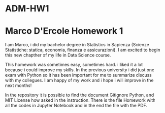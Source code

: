# ADM-HW1
# Marco D'Ercole Homework 1
I am Marco, i did my bachelor degree in Statistics in Sapienza (Scienze Statistiche: statica, economia, finanza e assicurazioni).
I am excited to begin this new chapther of my life in Data Science course. 

This homework was sometimes easy, sometimes hard. i liked it a lot because i could improve my skills. In the previous university i did just one exam with Python so
it has been important for me to summarize discuss with my collegues. I am happy of my work and i hope i will improve in the next months!

In the repository it is possible to find the document Gitignore Python, and MIT License how asked in the instruction.
There is the file Homework with all the codes in Jupyter Notebook and in the end the file with the PDF.
